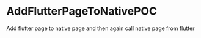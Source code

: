 # AddFlutterPageToNativePOC
Add flutter page to native page and then again call native page from flutter
